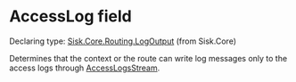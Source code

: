 <!--

Copyrights 2023 Sisk Framework - CypherPotato
Published under MIT license

!!! DO NOT EDIT THIS FILE !!!
This file was generated by a tool in the Sisk package. To edit the information in this documentation,
edit the XML documentation present in the Sisk source code.

-->


# AccessLog field

Declaring type: [Sisk.Core.Routing.LogOutput](/spec/Sisk.Core.Routing.LogOutput.md) (from Sisk.Core)


Determines that the context or the route can write log messages only to the access logs through <a href="/spec/Sisk.Core.Http.HttpServerConfiguration.md">AccessLogsStream</a>.

